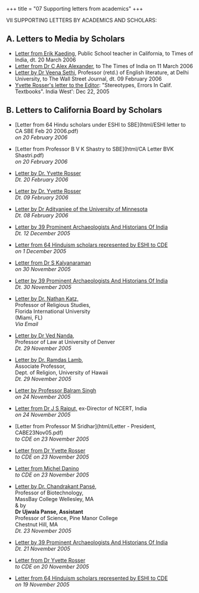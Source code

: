 +++
title = "07 Supporting letters from academics"
+++

VII SUPPORTING LETTERS BY ACADEMICS AND SCHOLARS:

## A. Letters to Media by Scholars

- [Letter from Erik Kaeding](../letters/07_erik_keading_2006_03_20./), Public School teacher in California, to Times of India, dt. 20 March 2006
- [Letter from Dr C Alex Alexander](../letters/07_a_alex_alexander_2006-03-11./), to The Times of India on 11 March 2006
- [Letter by Dr Veena Sethi](../letters/07_veena_sethi2006-02-09./), Professor (retd.) of English literature, at Delhi University, to The Wall Street Journal, dt. 09 February 2006
- [Yvette Rosser's letter to the Editor](../letters/07_yvette_rosser_2005-12-22./): "Stereotypes, Errors In Calif. Textbooks". India West': Dec 22, 2005

## B. Letters to California Board by Scholars

- [Letter from 64 Hindu scholars under ESHI to SBE](html/ESHI letter to CA SBE Feb 20 2006.pdf)  
  _on 20 February 2006_


- [Letter from Professor B V K Shastry to SBE](html/CA Letter BVK Shastri.pdf)  
  _on 20 February 2006_


- [Letter by Dr. Yvette Rosser](../letters/07_yvette_rosser_2006-02-20./)  
  _Dt. 20 February 2006_


- [Letter by Dr. Yvette Rosser](../letters/07_yrosser_2006-02-09./)  
  _Dt. 09 February 2006_


- [Letter by Dr Adityanjee of the University of Minnesota](../letters/07_dr_adityan-ruthgreenletter./)  
  _Dt. 08 February 2006_


- [Letter by 39 Prominent Archaeologists And Historians Of India](html/ThirdLetterfrom39Archaeologists.pdf)  
  _Dt. 12 December 2005_


- [Letter from 64 Hinduism scholars represented by ESHI to CDE](html/ESHI_Letter_to_CC_CDE_Dec_1_05.pdf)  
  _on 1 December 2005_


- [Letter from Dr S Kalyanaraman](html/SKalyanaraman30November2005.pdf)  
  _on 30 November 2005_


- [Letter by 39 Prominent Archaeologists And Historians Of India](html/SecondLetterfrom39Archaeologists.pdf)  
  _Dt. 30 November 2005_


- [Letter by Dr. Nathan Katz,](../letters/07_nathan_katz_2005-11-29./)  
  Professor of Religious Studies,  
  Florida International University  
  (Miami, FL)  
  _Via Email_


- [Letter by Dr Ved Nanda](../letters/07_nandas_2005-11-29./),  
  Professor of Law at University of Denver  
  _Dt. 29 November 2005_


- [Letter by Dr. Ramdas Lamb](../letters/07_ramdas_lamb_2005-11-19./),  
  Associate Professor,  
  Dept. of Religion, University of Hawaii  
  _Dt. 29 November 2005_


- [Letter by Professor Balram Singh](html/Singh_California_textbook_letter.pdf)  
  _on 24 November 2005_


- [Letter from Dr J S Rajput,](../letters/07_b_jsrajput_2005-11-24./) ex-Director of NCERT, India  
  _on 24 November 2005_


- [Letter from Professor M Sridhar](html/Letter - President, CABE23Nov05.pdf)  
  _to CDE on 23 November 2005_


- [Letter from Dr Yvette Rosser](../letters/07_b_yvetterosser_2005-11-23./)  
  _to CDE on 23 November 2005_


- [Letter from Michel Danino](../letters/07_b_michel_danino_2005-11-23./)  
  _to CDE on 23 November 2005_


- [Letter by Dr. Chandrakant Pansé](../letters/07_panse_2005-11-23./),  
  Professor of Biotechnology,  
  MassBay College Wellesley, MA  
  & by  
  **Dr Ujwala Panse, Assistant**  
  Professor of Science, Pine Manor College  
  Chestnut Hill, MA  
  _Dt. 23 November 2005_


- [Letter by 39 Prominent Archaeologists And Historians Of India](html/FirstLetterfrom39Archaeologists.pdf)  
  _Dt. 21 November 2005_


- [Letter from Dr Yvette Rosser](../letters/07_b_yvetterosser_2005-11-20./)  
  _to CDE on 20 November 2005_


- [Letter from 64 Hinduism scholars represented by ESHI to CDE](html/ESHI_letter_to_CBE_Nov_19_2005.pdf)  
  _on 19 November 2005_